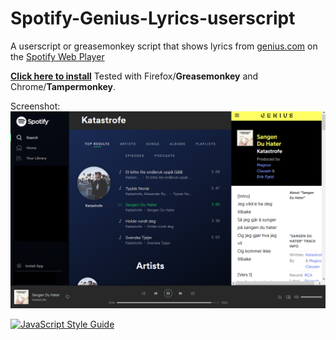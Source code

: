 # Spotify-Genius-Lyrics-userscript
A userscript or greasemonkey script that shows lyrics from [genius.com](https://genius.com/) on the [Spotify Web Player](https://open.spotify.com/)

[**Click here to install**](https://openuserjs.org/install/cuzi/Spotify_Genius_Lyrics.user.js) 
Tested with Firefox/**Greasemonkey** and Chrome/**Tampermonkey**.

Screenshot:
![Screenshot of spotify web player with lyrics](screenshot.png)


[![JavaScript Style Guide](https://img.shields.io/badge/code_style-standard-brightgreen.svg)](https://standardjs.com)
